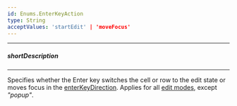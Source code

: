 ```yaml
---
id: Enums.EnterKeyAction
type: String
acceptValues: 'startEdit' | 'moveFocus'
---
```

---
##### shortDescription
<!-- Description goes here -->

---
<!-- Description goes here -->
Specifies whether the Enter key switches the cell or row to the edit state or moves focus in the [enterKeyDirection](/api-reference/10%20UI%20Components/GridBase/1%20Configuration/keyboardNavigation/enterKeyDirection.md '{basewidgetpath}/Configuration/keyboardNavigation/#enterKeyDirection'). Applies for all [edit modes](/api-reference/10%20UI%20Components/GridBase/1%20Configuration/editing/mode.md '{basewidgetpath}/Configuration/editing/#mode'), except *"popup"*.